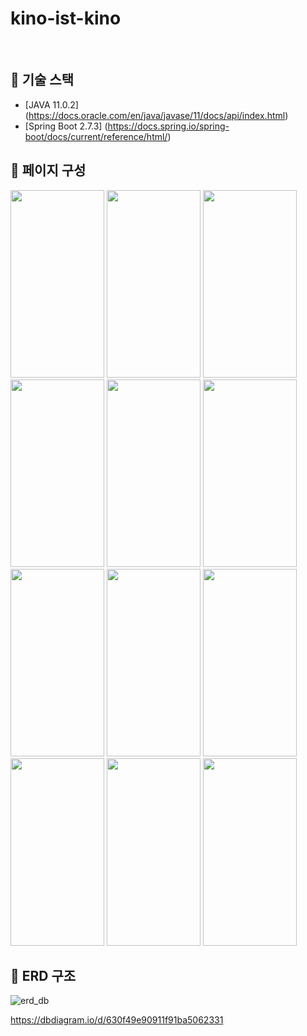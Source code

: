 # kino-ist-kino

<br>

## :rocket: 기술 스택
- [JAVA 11.0.2] (https://docs.oracle.com/en/java/javase/11/docs/api/index.html)
- [Spring Boot 2.7.3] (https://docs.spring.io/spring-boot/docs/current/reference/html/)



## :rocket: 페이지 구성
<img src="https://user-images.githubusercontent.com/80187578/187682763-9175d5b0-2682-4b50-ac62-b990b8408db2.png" width="150" height="300"/>
<img src="https://user-images.githubusercontent.com/80187578/187682766-f1cc1e04-1910-4fc0-8aeb-639f51dfad2c.png" width="150" height="300"/>
<img src="https://user-images.githubusercontent.com/80187578/187682767-e67fcbe7-34a2-45ac-828d-7b3f6107975f.png" width="150" height="300"/>
<img src="https://user-images.githubusercontent.com/80187578/187682769-91c970da-03e3-4894-bdd3-e3900abeaa6b.png" width="150" height="300"/>
<img src="https://user-images.githubusercontent.com/80187578/187682775-18cb7a2a-4459-4194-8599-5c4f37206b09.png" width="150" height="300"/>
<img src="https://user-images.githubusercontent.com/80187578/187682779-63f353df-72a2-454e-8ea0-4c5d5933147f.png" width="150" height="300"/>
<img src="https://user-images.githubusercontent.com/80187578/187682782-7a84987b-2959-4377-8e08-577ae6afce26.png" width="150" height="300"/>
<img src="https://user-images.githubusercontent.com/80187578/187682785-dd211a78-69ea-4deb-8679-1afc080a9c6a.png" width="150" height="300"/>
<img src="https://user-images.githubusercontent.com/80187578/187682787-bf2cd0c8-d46a-43f1-a54d-c947d9f4b5ba.png" width="150" height="300"/>
<img src="https://user-images.githubusercontent.com/80187578/187682790-02ea27bc-233c-4403-a03c-807af28b0923.png" width="150" height="300"/>
<img src="https://user-images.githubusercontent.com/80187578/187682792-39f8c5c6-f31f-42d5-a999-38f11eb29ac1.png" width="150" height="300"/>
<img src="https://user-images.githubusercontent.com/80187578/187682795-548fb4c5-4e28-4515-a7ca-9dc562fcc2be.png" width="150" height="300"/>



## :rocket: ERD 구조
![erd_db](https://user-images.githubusercontent.com/80187578/187684291-7d5da954-740e-4efa-a724-4c8c648acdfb.png)

https://dbdiagram.io/d/630f49e90911f91ba5062331
